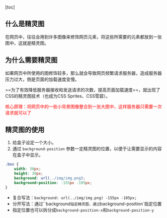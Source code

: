[toc]

## 什么是精灵图

在网页中，往往会用到许多图像来修饰网页元素，将这些所需要的元素都放到一张图中，这就是精灵图。



## 为什么需要精灵图

如果网页中所使用的图修饰较多，那么就会导致网页频繁请求服务器，造成服务器压力过大，倒是页面的加载速度变慢。

==为了有效降低服务器接收和发送请求的次数，提高页面加载速度==，就出现了CSS的精灵图技术（也成为CSS Sprites、CSS雪碧）。

<span style="color:red">核心原理：将网页中的一些小背景图像整合到一张大图中，这样服务器只需要一次请求就可以了</span>



## 精灵图的使用

1. 给盒子设定一个大小。
2. 通过 `background-position` 参数一定精灵图的位置，以便于让需要显示的内容在盒子中显示。

```css
.box {
    width: 30px;
    height: 30px;
    background: url(../img/img.png);
    background-position: -155px -105px;
}
```

- 复合写法：`background: url(../img/img.png) -155px -105px;`
- 分开写法：通过``background`指定精灵图，通过`background-position`指定位置
- 指定位置也可以拆分成`background-position-x`和`background-position-y`
